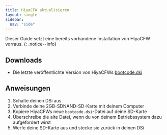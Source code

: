 ```yaml
---
title: HiyaCFW aktualisieren
layout: single
sidebar:
  nav: "side"
---
```


Dieser Guide setzt eine bereits vorhandene Installation von HiyaCFW vorraus.
{: .notice--info}

## Downloads
- Die letzte veröffentlichte Version von HiyaCFWs [bootcode.dsi](/assets/files/bootcode.dsi)

## Anweisungen
1. Schalte deinen DSi aus
2. Verbinde deine 2GB-SDNAND-SD-Karte mit deinem Computer
3. Kopiere HiyaCFWs neue  `bootcode.dsi`-Datei auf deine SD-Karte
4. Überschreibe die alte Datei, wenn du von deinem Betriebssystem dazu aufgefordert wirst
5. Werfe deine SD-Karte aus und stecke sie zurück in deinen DSi
